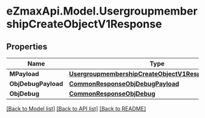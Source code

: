 
# eZmaxApi.Model.UsergroupmembershipCreateObjectV1Response

## Properties

Name | Type | Description | Notes
------------ | ------------- | ------------- | -------------
**MPayload** | [**UsergroupmembershipCreateObjectV1ResponseMPayload**](UsergroupmembershipCreateObjectV1ResponseMPayload.md) |  | 
**ObjDebugPayload** | [**CommonResponseObjDebugPayload**](CommonResponseObjDebugPayload.md) |  | [optional] 
**ObjDebug** | [**CommonResponseObjDebug**](CommonResponseObjDebug.md) |  | [optional] 

[[Back to Model list]](../README.md#documentation-for-models)
[[Back to API list]](../README.md#documentation-for-api-endpoints)
[[Back to README]](../README.md)

